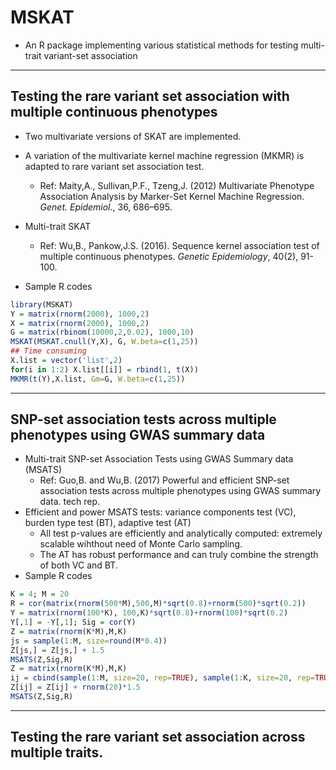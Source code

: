 # MSKAT
 - An R package implementing various statistical methods for testing multi-trait variant-set association

-----
## Testing the rare variant set association with multiple continuous phenotypes
 - Two multivariate versions of SKAT are implemented.
 - A variation of the multivariate kernel machine regression (MKMR) is adapted to rare variant set association test.
    - Ref: Maity,A., Sullivan,P.F., Tzeng,J. (2012) Multivariate Phenotype Association Analysis by Marker-Set Kernel Machine Regression. *Genet. Epidemiol.*, 36, 686–695.
 - Multi-trait SKAT
    - Ref: Wu,B., Pankow,J.S. (2016). Sequence kernel association test of multiple continuous phenotypes. *Genetic Epidemiology*, 40(2), 91-100.

 - Sample R codes
```r
library(MSKAT)
Y = matrix(rnorm(2000), 1000,2)
X = matrix(rnorm(2000), 1000,2)
G = matrix(rbinom(10000,2,0.02), 1000,10)
MSKAT(MSKAT.cnull(Y,X), G, W.beta=c(1,25))
## Time consuming
X.list = vector('list',2)
for(i in 1:2) X.list[[i]] = rbind(1, t(X))
MKMR(t(Y),X.list, Gm=G, W.beta=c(1,25))
```



-----
## SNP-set association tests across multiple phenotypes using GWAS summary data
 - Multi-trait SNP-set Association Tests using GWAS Summary data (MSATS)
    - Ref: Guo,B. and Wu,B. (2017) Powerful and efficient SNP-set association tests across multiple phenotypes using GWAS summary data. tech rep. 
 - Efficient and power MSATS tests: variance components test (VC), burden type test (BT), adaptive test (AT)
    - All test p-values are efficiently and analytically computed: extremely scalable wihthout need of Monte Carlo sampling.
    - The AT has robust performance and can truly combine the strength of both VC and BT.
 - Sample R codes
```r
K = 4; M = 20
R = cor(matrix(rnorm(500*M),500,M)*sqrt(0.8)+rnorm(500)*sqrt(0.2))
Y = matrix(rnorm(100*K), 100,K)*sqrt(0.8)+rnorm(100)*sqrt(0.2)
Y[,1] = -Y[,1]; Sig = cor(Y)
Z = matrix(rnorm(K*M),M,K)
js = sample(1:M, size=round(M*0.4))
Z[js,] = Z[js,] + 1.5
MSATS(Z,Sig,R)
Z = matrix(rnorm(K*M),M,K)
ij = cbind(sample(1:M, size=20, rep=TRUE), sample(1:K, size=20, rep=TRUE))
Z[ij] = Z[ij] + rnorm(20)*1.5
MSATS(Z,Sig,R)
```




-----
## Testing the rare variant set association across multiple traits.

